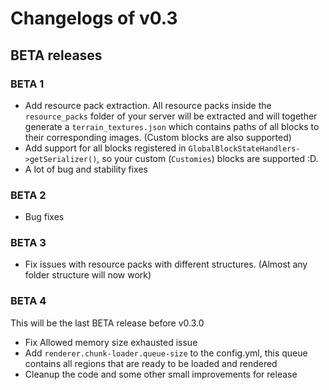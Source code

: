 # Changelogs of v0.3

## BETA releases

### BETA 1

- Add resource pack extraction. All resource packs inside the `resource_packs` folder of your server will be extracted
  and will together generate a `terrain_textures.json` which contains paths of all blocks to their corresponding
  images. (Custom blocks are also supported)
- Add support for all blocks registered in `GlobalBlockStateHandlers->getSerializer()`, so your custom (`Customies`)
  blocks are supported :D.
- A lot of bug and stability fixes

### BETA 2

- Bug fixes

### BETA 3

- Fix issues with resource packs with different structures. (Almost any folder structure will now work)

### BETA 4

This will be the last BETA release before v0.3.0

- Fix Allowed memory size exhausted issue
- Add `renderer.chunk-loader.queue-size` to the config.yml, this queue contains all regions that are ready to be loaded
  and rendered
- Cleanup the code and some other small improvements for release